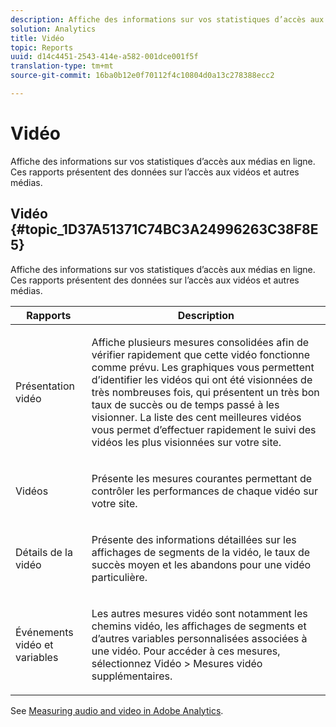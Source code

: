 ```yaml
---
description: Affiche des informations sur vos statistiques d’accès aux médias en ligne. Ces rapports présentent des données sur l’accès aux vidéos et autres médias.
solution: Analytics
title: Vidéo
topic: Reports
uuid: d14c4451-2543-414e-a582-001dce001f5f
translation-type: tm+mt
source-git-commit: 16ba0b12e0f70112f4c10804d0a13c278388ecc2

---
```



# Vidéo

Affiche des informations sur vos statistiques d’accès aux médias en ligne. Ces rapports présentent des données sur l’accès aux vidéos et autres médias.

## Vidéo {#topic_1D37A51371C74BC3A24996263C38F8E5}

Affiche des informations sur vos statistiques d’accès aux médias en ligne. Ces rapports présentent des données sur l’accès aux vidéos et autres médias.

<table id="table_A032C55365C34F808764965ADF62F81F"> 
 <thead> 
  <tr> 
   <th colname="col1" class="entry"> Rapports </th> 
   <th colname="col2" class="entry"> Description </th> 
  </tr> 
 </thead>
 <tbody> 
  <tr> 
   <td colname="col1"> Présentation vidéo </td> 
   <td colname="col2"> <p> Affiche plusieurs mesures consolidées afin de vérifier rapidement que cette vidéo fonctionne comme prévu. Les graphiques vous permettent d’identifier les vidéos qui ont été visionnées de très nombreuses fois, qui présentent un très bon taux de succès ou de temps passé à les visionner. La liste des cent meilleures vidéos vous permet d’effectuer rapidement le suivi des vidéos les plus visionnées sur votre site. </p> </td> 
  </tr> 
  <tr> 
   <td colname="col1"> Vidéos </td> 
   <td colname="col2"> <p> Présente les mesures courantes permettant de contrôler les performances de chaque vidéo sur votre site. </p> </td> 
  </tr> 
  <tr> 
   <td colname="col1"> Détails de la vidéo </td> 
   <td colname="col2"> <p> Présente des informations détaillées sur les affichages de segments de la vidéo, le taux de succès moyen et les abandons pour une vidéo particulière. </p> </td> 
  </tr> 
  <tr> 
   <td colname="col1"> Événements vidéo et variables </td> 
   <td colname="col2"> <p> Les autres mesures vidéo sont notamment les chemins vidéo, les affichages de segments et d’autres variables personnalisées associées à une vidéo. Pour accéder à ces mesures, sélectionnez <span class="uicontrol">Vidéo</span> &gt; <span class="uicontrol">Mesures vidéo supplémentaires</span>. </p> </td> 
  </tr> 
 </tbody> 
</table>

See [Measuring audio and video in Adobe Analytics](https://marketing.adobe.com/resources/help/en_US/sc/appmeasurement/hbvideo/).
